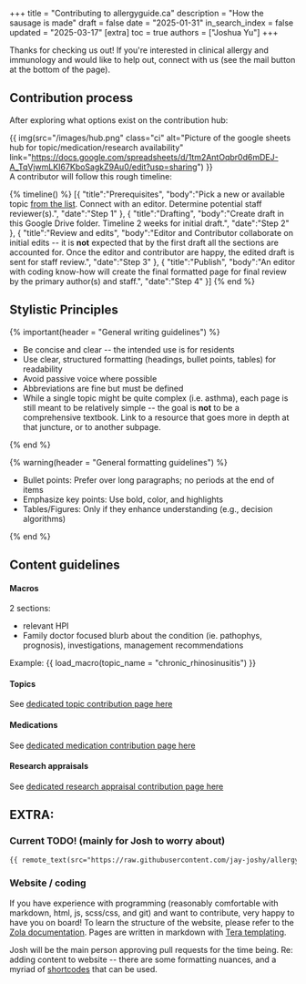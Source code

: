 +++
title = "Contributing to allergyguide.ca"
description = "How the sausage is made"
draft = false
date = "2025-01-31"
in_search_index = false
updated = "2025-03-17"
[extra]
toc = true
authors = ["Joshua Yu"]
+++

Thanks for checking us out! If you're interested in clinical allergy and immunology and would like to help out, connect with us (see the mail button at the bottom of the page).

## Contribution process

After exploring what options exist on the contribution hub:

{{ img(src="/images/hub.png" class="ci" alt="Picture of the google sheets hub for topic/medication/research availability" link="https://docs.google.com/spreadsheets/d/1tm2AntOqbr0d6mDEJ-A_TqVjwmLKI67KboSagkZ9Au0/edit?usp=sharing") }}
<br>
A contributor will follow this rough timeline:

{% timeline() %}
[{
"title":"Prerequisites",
"body":"Pick a new or available topic [from the list](https://docs.google.com/spreadsheets/d/1tm2AntOqbr0d6mDEJ-A_TqVjwmLKI67KboSagkZ9Au0/edit?usp=sharing). Connect with an editor. Determine potential staff reviewer(s).",
"date":"Step 1"
},
{
"title":"Drafting",
"body":"Create draft in this Google Drive folder. Timeline 2 weeks for initial draft.",
"date":"Step 2"
},
{
"title":"Review and edits",
"body":"Editor and Contributor collaborate on initial edits -- it is **not** expected that by the first draft all the sections are accounted for. Once the editor and contributor are happy, the edited draft is sent for staff review.",
"date":"Step 3"
},
{
"title":"Publish",
"body":"An editor with coding know-how will create the final formatted page for final review by the primary author(s) and staff.",
"date":"Step 4"
}]
{% end %}

## Stylistic Principles

{% important(header = "General writing guidelines") %}

- Be concise and clear -- the intended use is for residents
- Use clear, structured formatting (headings, bullet points, tables) for readability
- Avoid passive voice where possible
- Abbreviations are fine but must be defined
- While a single topic might be quite complex (i.e. asthma), each page is still meant to be relatively simple -- the goal is **not** to be a comprehensive textbook. Link to a resource that goes more in depth at that juncture, or to another subpage.

{% end %}

{% warning(header = "General formatting guidelines") %}

- Bullet points: Prefer over long paragraphs; no periods at the end of items
- Emphasize key points: Use bold, color, and highlights
- Tables/Figures: Only if they enhance understanding (e.g., decision algorithms)

{% end %}

## Content guidelines

#### Macros

2 sections:

- relevant HPI
- Family doctor focused blurb about the condition (ie. pathophys, prognosis), investigations, management recommendations

Example:
{{ load_macro(topic_name = "chronic_rhinosinusitis") }}

#### Topics

See [dedicated topic contribution page here](@/contribute_guides/topic_contribution.md)

#### Medications

See [dedicated medication contribution page here](@/contribute_guides/medication_contribution.md)

#### Research appraisals

See [dedicated research appraisal contribution page here](@/contribute_guides/research_contribution.md)

## EXTRA:

### Current TODO! (mainly for Josh to worry about)

```md
{{ remote_text(src="https://raw.githubusercontent.com/jay-joshy/allergyguide/refs/heads/main/TODO.md") }}
```

### Website / coding

If you have experience with programming (reasonably comfortable with markdown, html, js, scss/css, and git) and want to contribute, very happy to have you on board! To learn the structure of the website, please refer to the [Zola documentation](https://www.getzola.org/). Pages are written in markdown with [Tera templating](https://keats.github.io/tera/).

Josh will be the main person approving pull requests for the time being.
Re: adding content to website -- there are some formatting nuances, and a myriad of [shortcodes](/shortcodes) that can be used.
